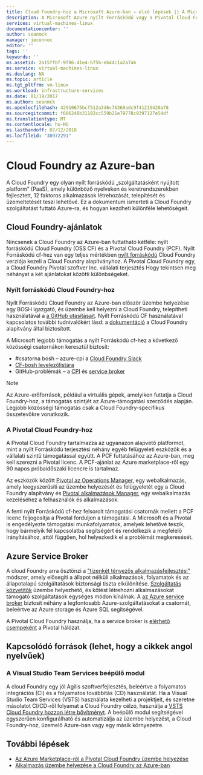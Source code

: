 ```yaml
---
title: Cloud Foundry-hoz a Microsoft Azure-ban – első lépések |} A Microsoft Docs
description: A Microsoft Azure nyílt Forráskódú vagy a Pivotal Cloud Foundry futtatása
services: virtual-machines-linux
documentationcenter: ''
author: seanmck
manager: jeconnoc
editor: ''
tags: ''
keywords: ''
ms.assetid: 2a15ffbf-9f86-41e4-b75b-eb44c1a2a7ab
ms.service: virtual-machines-linux
ms.devlang: NA
ms.topic: article
ms.tgt_pltfrm: vm-linux
ms.workload: infrastructure-services
ms.date: 01/19/2017
ms.author: seanmck
ms.openlocfilehash: 42910675bcf512a3d6c76369adc9f41215420a78
ms.sourcegitcommit: f606248b31182cc559b21e79778c9397127e54df
ms.translationtype: MT
ms.contentlocale: hu-HU
ms.lasthandoff: 07/12/2018
ms.locfileid: "38972291"
---
```

# <a name="cloud-foundry-on-azure"></a>Cloud Foundry az Azure-ban

A Cloud Foundry egy olyan nyílt forráskódú „szolgáltatásként nyújtott platform” (PaaS), amely különböző nyelveken és keretrendszerekben fejlesztett, 12 faktoros alkalmazások létrehozását, telepítését és üzemeltetését teszi lehetővé. Ez a dokumentum ismerteti a Cloud Foundry szolgáltatást futtató Azure-ra, és hogyan kezdheti különféle lehetőségeit.

## <a name="cloud-foundry-offerings"></a>Cloud Foundry-ajánlatok

Nincsenek a Cloud Foundry az Azure-ban futtatható kétféle: nyílt forráskódú Cloud Foundry (OSS CF) és a Pivotal Cloud Foundry (PCF). Nyílt Forráskódú cf-hez van egy teljes mértékben [nyílt forráskódú](https://github.com/cloudfoundry) Cloud Foundry verziója kezeli a Cloud Foundry alapítványhoz. A Pivotal Cloud Foundry egy, a Cloud Foundry Pivotal szoftver Inc. vállalati terjesztés Hogy tekintsen meg néhányat a két ajánlatokat közötti különbségeket.

### <a name="open-source-cloud-foundry"></a>Nyílt forráskódú Cloud Foundry-hoz

Nyílt Forráskódú Cloud Foundry az Azure-ban először üzembe helyezése egy BOSH igazgató, és üzembe kell helyezni a Cloud Foundry, telepítheti használatával a [a GitHub utasításait](https://github.com/cloudfoundry-incubator/bosh-azure-cpi-release/blob/master/docs/guidance.md). Nyílt Forráskódú CF használatával kapcsolatos további tudnivalókért lásd: a [dokumentáció](https://docs.cloudfoundry.org/) a Cloud Foundry alapítvány által biztosított.

A Microsoft legjobb támogatás a nyílt Forráskódú cf-hez a következő közösségi csatornákon keresztül biztosít:

- #<a name="bosh-azure-cpi-channel-on-cloud-foundry-slackhttpsslackcloudfoundryorg"></a>csatorna bosh – azure-cpi a [Cloud Foundry Slack](https://slack.cloudfoundry.org/)
- [CF-bosh levelezőlistára](https://lists.cloudfoundry.org/pipermail/cf-bosh)
- GitHub-problémák – a [CPI](https://github.com/cloudfoundry-incubator/bosh-azure-cpi-release/issues) és [service broker](https://github.com/Azure/meta-azure-service-broker/issues)

>[!NOTE]
> Az Azure-erőforrások, például a virtuális gépek, amelyiken futtatja a Cloud Foundry-hoz, a támogatás szintjét az Azure-támogatási szerződés alapján. Legjobb közösségi támogatás csak a Cloud Foundry-specifikus összetevőkre vonatkozik.

### <a name="pivotal-cloud-foundry"></a>A Pivotal Cloud Foundry-hoz

A Pivotal Cloud Foundry tartalmazza az ugyanazon alapvető platformot, mint a nyílt Forráskódú terjesztési néhány egyéb felügyeleti eszközök és a vállalati szintű támogatással együtt. A PCF futtatásához az Azure-ban, meg kell szerezni a Pivotal licenc. A PCF-ajánlat az Azure marketplace-ről egy 90 napos próbaidőszaki licencre is tartalmaz.

Az eszközök között [Pivotal az Operations Manager](http://docs.pivotal.io/pivotalcf/customizing/), egy webalkalmazás, amely leegyszerűsíti az üzembe helyezését és felügyeletét egy a Cloud Foundry alapítvány és [Pivotal alkalmazások Manager](https://docs.pivotal.io/pivotalcf/console/), egy webalkalmazás kezeléséhez a felhasználók és alkalmazások.

A fenti nyílt Forráskódú cf-hez felsorolt támogatási csatornák mellett a PCF licenc feljogosítja a Pivotal forduljon a támogatási. A Microsoft és a Pivotal is engedélyezte támogatási munkafolyamatok, amelyek lehetővé teszik, hogy bármelyik fél kapcsolatba segítségért és rendelkezik a megfelelő irányításához, attól függően, hol helyezkedik el a problémát megkeresését.

## <a name="azure-service-broker"></a>Azure Service Broker

A cloud Foundry arra ösztönzi a ["tizenkét tényezős alkalmazásfejlesztési"](https://12factor.net/) módszer, amely elősegíti a állapot nélküli alkalmazások, folyamatok és az állapotalapú szolgáltatások biztonsági tiszta elkülönítése. [Szolgáltatás közvetítők](https://docs.cloudfoundry.org/services/api.html) üzembe helyezhető, és kötést létrehozni alkalmazásokat támogató szolgáltatások egységes módon kínálnak. A [az Azure service broker](https://github.com/Azure/meta-azure-service-broker) biztosít néhány a legfontosabb Azure-szolgáltatásokat a csatornát, beleértve az Azure storage és Azure SQL segítségével.

A Pivotal Cloud Foundry használja, ha a service broker is [elérhető csempeként](https://docs.pivotal.io/azure-sb/installing.html) a Pivotal hálózat.

## <a name="related-resources"></a>Kapcsolódó források (lehet, hogy a cikkek angol nyelvűek)

### <a name="visual-studio-team-services-plugin"></a>A Visual Studio Team Services beépülő modul

A cloud Foundry egy jól Agilis szoftverfejlesztés, beleértve a folyamatos integrációs (CI) és a folyamatos továbbítás (CD) használatát. Ha a Visual Studio Team Services (VSTS) használata kezelheti a projektjeit, és szeretne másolatot CI/CD-ről folyamat a Cloud Foundry célzó, használja a [VSTS Cloud Foundry hozzon létre bővítményt](https://marketplace.visualstudio.com/items?itemName=ms-vsts.cloud-foundry-build-extension). A beépülő modul segítségével egyszerűen konfigurálható és automatizálja az üzembe helyezést, a Cloud Foundry-hoz, üzemelő Azure-ban vagy egy másik környezetre.

## <a name="next-steps"></a>További lépések

- [Az Azure Marketplace-ről a Pivotal Cloud Foundry üzembe helyezése](https://azure.microsoft.com/marketplace/partners/pivotal/pivotal-cloud-foundryazure-pcf/)
- [Alkalmazás üzembe helyezése a Cloud Foundry az Azure-ban](./cloudfoundry-deploy-your-first-app.md)
